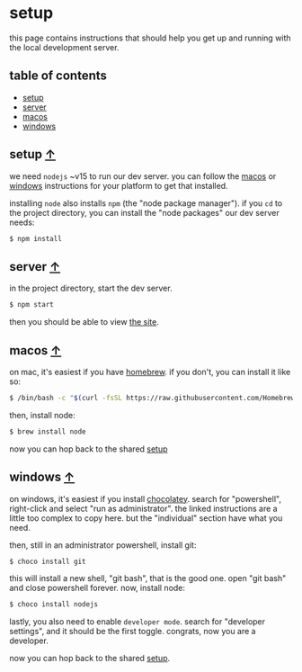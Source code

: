 # setup

this page contains instructions that should help you get up and running with the local development server.

## table of contents

- [setup](#server)
- [server](#running)
- [macos](#macos)
- [windows](#windows)

## setup [↑](#table-of-contents)

we need `nodejs` ~v15 to run our dev server. you can follow the [macos](#macos) or [windows](#windows) instructions for your platform to get that installed.

installing `node` also installs `npm` (the "node package manager"). if you `cd` to the project directory, you can install the "node packages" our dev server needs:

```sh
$ npm install
```

## server [↑](#table-of-contents)

in the project directory, start the dev server.

```sh
$ npm start
```

then you should be able to view [the site](http://localhost:8888).

## macos [↑](#table-of-contents)

on mac, it's easiest if you have [homebrew](https://brew.sh). if you don't, you can install it like so:

```sh
$ /bin/bash -c "$(curl -fsSL https://raw.githubusercontent.com/Homebrew/install/HEAD/install.sh)"
```

then, install node:

```sh
$ brew install node
```

now you can hop back to the shared [setup](#setup)

## windows [↑](#table-of-contents)

on windows, it's easiest if you install [chocolatey](https://chocolatey.org/install#individual). search for "powershell", right-click and select "run as administrator". the linked instructions are a little too complex to copy here. but the "individual" section have what you need.

then, still in an administrator powershell, install git:

```sh
$ choco install git
```

this will install a new shell, "git bash", that is the good one. open "git bash" and close powershell forever. now, install node:

```sh
$ choco install nodejs
```

lastly, you also need to enable `developer mode`. search for "developer settings", and it should be the first toggle. congrats, now you are a developer.

now you can hop back to the shared [setup](#setup).

